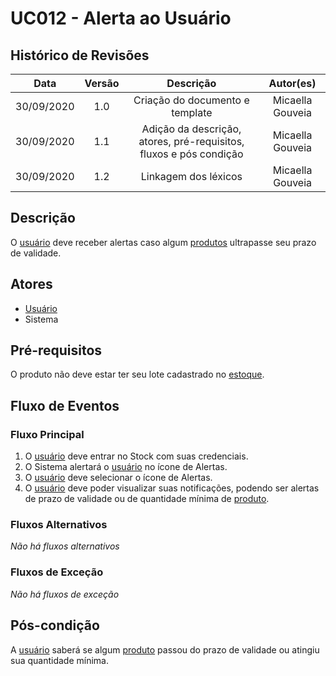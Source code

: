 # UC012 - Alerta ao Usuário

## Histórico de Revisões

| Data | Versão | Descrição | Autor(es) |
|:----:|:------:|:---------:|:---------:|
| 30/09/2020 | 1.0 | Criação do documento e template | Micaella Gouveia |
| 30/09/2020 | 1.1 | Adição da descrição, atores, pré-requisitos, fluxos e pós condição | Micaella Gouveia |
| 30/09/2020 | 1.2 | Linkagem dos léxicos | Micaella Gouveia |

## Descrição
O [usuário](Modeling/objeto?id=usuário) deve receber alertas caso algum [produtos](Modeling/objeto?id=Produto) ultrapasse seu prazo de validade.

## Atores
* [Usuário](Modeling/objeto?id=usuário)
* Sistema

## Pré-requisitos
O produto não deve estar ter seu lote cadastrado no [estoque](Modeling/objeto?id=Estoque).

## Fluxo de Eventos
### Fluxo Principal
1. O [usuário](Modeling/objeto?id=usuário) deve entrar no Stock com suas credenciais.
2. O Sistema alertará o [usuário](Modeling/objeto?id=usuário) no ícone de Alertas.
3. O [usuário](Modeling/objeto?id=usuário) deve selecionar o ícone de Alertas.
4. O [usuário](Modeling/objeto?id=usuário) deve poder visualizar suas notificações, podendo ser alertas de prazo de validade ou de quantidade mínima de [produto](Modeling/objeto?id=Produto).

### Fluxos Alternativos
*Não há fluxos alternativos*

### Fluxos de Exceção
*Não há fluxos de exceção*


## Pós-condição
 A [usuário](Modeling/objeto?id=usuário) saberá se algum [produto](Modeling/objeto?id=Produto) passou do prazo de validade ou atingiu sua quantidade mínima.